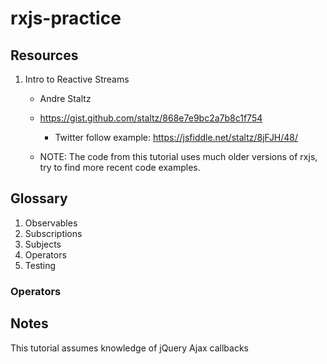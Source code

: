 # rxjs-practice

## Resources 

1. Intro to Reactive Streams  
    - Andre Staltz 
    - https://gist.github.com/staltz/868e7e9bc2a7b8c1f754
        - Twitter follow example: https://jsfiddle.net/staltz/8jFJH/48/
    
    - NOTE: The code from this tutorial uses much older versions of rxjs, 
            try to find more recent code examples.

## Glossary

1. Observables
2. Subscriptions
3. Subjects
4. Operators
5. Testing

### Operators



## Notes

This tutorial assumes knowledge of jQuery Ajax callbacks

